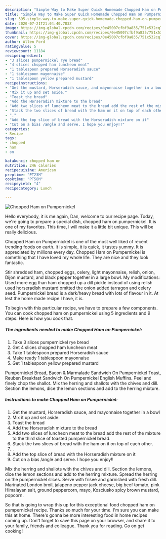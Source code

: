 ```yaml
---
description: "Simple Way to Make Super Quick Homemade Chopped Ham on Pumpernickel"
title: "Simple Way to Make Super Quick Homemade Chopped Ham on Pumpernickel"
slug: 395-simple-way-to-make-super-quick-homemade-chopped-ham-on-pumpernickel
date: 2020-07-21T21:04:40.783Z
image: https://img-global.cpcdn.com/recipes/0e45007cfbf9a835/751x532cq70/chopped-ham-on-pumpernickel-recipe-main-photo.jpg
thumbnail: https://img-global.cpcdn.com/recipes/0e45007cfbf9a835/751x532cq70/chopped-ham-on-pumpernickel-recipe-main-photo.jpg
cover: https://img-global.cpcdn.com/recipes/0e45007cfbf9a835/751x532cq70/chopped-ham-on-pumpernickel-recipe-main-photo.jpg
author: Allen Ford
ratingvalue: 5
reviewcount: 11184
recipeingredient:
- "3 slices pumpernickel rye bread"
- "4 slices chopped ham luncheon meat"
- "1 tablespoon prepared Horseradish sauce"
- "1 tablespoon mayonnaise"
- "1 tablespoon yellow prepared mustard"
recipeinstructions:
- "Get the mustard, Horseradish sauce, and mayonnaise together in a bowl"
- "Mix it up and set aside."
- "Toast the bread"
- "Add the Horseradish mixture to the bread"
- "Add two slices of luncheon meat to the bread add the rest of the mixture to the third slice of toasted pumpernickel bread."
- "Stack the two slices of bread with the ham on it on top of each other."
- "."
- "Add the top slice of bread with the Horseradish mixture on it"
- "Cut on a bias /angle and serve. I hope you enjoy!!"
categories:
- Recipe
tags:
- chopped
- ham
- on

katakunci: chopped ham on 
nutrition: 246 calories
recipecuisine: American
preptime: "PT23M"
cooktime: "PT58M"
recipeyield: "4"
recipecategory: Lunch

---
```



![Chopped Ham on Pumpernickel](https://img-global.cpcdn.com/recipes/0e45007cfbf9a835/751x532cq70/chopped-ham-on-pumpernickel-recipe-main-photo.jpg)

Hello everybody, it is me again, Dan, welcome to our recipe page. Today, we're going to prepare a special dish, chopped ham on pumpernickel. It is one of my favorites. This time, I will make it a little bit unique. This will be really delicious.

Chopped Ham on Pumpernickel is one of the most well liked of recent trending foods on earth. It is simple, it is quick, it tastes yummy. It is appreciated by millions every day. Chopped Ham on Pumpernickel is something that I have loved my whole life. They are nice and they look fantastic.

Stir shredded ham, chopped eggs, celery, light mayonnaise, relish, onion, Dijon mustard, and black pepper together in a large bowl. My modifications: Used more egg than ham chopped up a dill pickle instead of using relish used horseradish mustard omitted the onion added tarragon and celery seed. Pumpernickel bread is a dark/heavy bread with lots of flavour in it. At lest the home made recipe I have, it is.


To begin with this particular recipe, we have to prepare a few components. You can cook chopped ham on pumpernickel using 5 ingredients and 9 steps. Here is how you cook that.

<!--inarticleads1-->

##### The ingredients needed to make Chopped Ham on Pumpernickel:

1. Take 3 slices pumpernickel rye bread
1. Get 4 slices chopped ham luncheon meat
1. Take 1 tablespoon prepared Horseradish sauce
1. Make ready 1 tablespoon mayonnaise
1. Get 1 tablespoon yellow prepared mustard


Pumpernickel Bread, Bacon &amp; Marmalade Sandwich On Pumpernickel Toast, Reuben Breakfast Sandwich On Pumpernickel English Muffins. Peel and finely chop the shallot. Mix the herring and shallots with the chives and dill. Section the lemons, dice the lemon sections and add to the herring mixture. 

<!--inarticleads2-->

##### Instructions to make Chopped Ham on Pumpernickel:

1. Get the mustard, Horseradish sauce, and mayonnaise together in a bowl
1. Mix it up and set aside.
1. Toast the bread
1. Add the Horseradish mixture to the bread
1. Add two slices of luncheon meat to the bread add the rest of the mixture to the third slice of toasted pumpernickel bread.
1. Stack the two slices of bread with the ham on it on top of each other.
1. .
1. Add the top slice of bread with the Horseradish mixture on it
1. Cut on a bias /angle and serve. I hope you enjoy!!


Mix the herring and shallots with the chives and dill. Section the lemons, dice the lemon sections and add to the herring mixture. Spread the herring on the pumpernickel slices. Serve with frisee and garnished with fresh dill. Marinated London broil, jalapeno pepper jack cheese, big beef tomato, pink Himalayan salt, ground peppercorn, mayo, Kosciusko spicy brown mustard, popcorn. 

So that is going to wrap this up for this exceptional food chopped ham on pumpernickel recipe. Thanks so much for your time. I'm sure you can make this at home. There's gonna be more interesting food in home recipes coming up. Don't forget to save this page on your browser, and share it to your family, friends and colleague. Thank you for reading. Go on get cooking!
